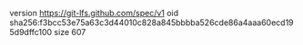 version https://git-lfs.github.com/spec/v1
oid sha256:f3bcc53e75a63c3d44010c828a845bbbba526cde86a4aaa60ecd195d9dffc100
size 607
